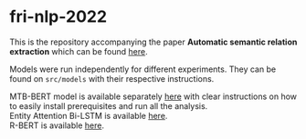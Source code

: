 # fri-nlp-2022

This is the repository accompanying the paper <strong>Automatic semantic relation extraction</strong> which can be found [here](https://github.com/tot98git/fri-nlp-2022/blob/master/NLP_FRI_PAPER_2022.pdf).

Models were run independently for different experiments. They can be found on `src/models` with their respective instructions.

MTB-BERT model is available separately [here](https://github.com/ozbej/BERT-Relation-Extraction) with clear instructions on how to easily install prerequisites and run all the analysis.  
Entity Attention Bi-LSTM is available [here](https://github.com/roomylee/entity-aware-relation-classification).  
R-BERT is available [here](https://github.com/jmshen1994/R-BERT).
